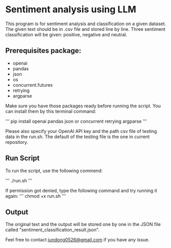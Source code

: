 # Sentiment analysis using LLM

This program is for sentiment analysis and classification on a given dataset. The given text should be in .csv file and stored line by line. Three sentiment classification will be given: positive, negative and neutral. 

## Prerequisites package:
- openai
- pandas
- json
- os
- concurrent.futures
- retrying
- argparse

Make sure you have those packages ready before running the script. You can install them by this terminal command:

'''
pip install openai pandas json or concurrent retrying argparse
'''


Please also specify your OpenAI API key and the path csv file of testing data in the run.sh. The default of the testing file is the one in current repository.

## Run Script
To run the script, use the following commend:

'''
./run.sh
'''

If permission got denied, type the following command and try running it again:
'''
chmod +x run.sh
'''

## Output
The original text and the output will be stored one by one in the JSON file called "sentiment_classification_result.json".


Feel free to contact jundong0526@gmail.com if you have any issue.